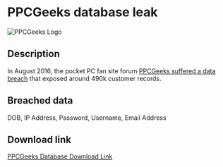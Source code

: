# PPCGeeks database leak

![PPCGeeks Logo](https://ppcgeeks.ai/wp-content/uploads/2023/01/PPC-Geeks-Logo.png)

## Description

In August 2016, the pocket PC fan site forum <a href="https://haveibeenpwned.com/Breach/PPCGeeks" target="_blank" rel="noopener">PPCGeeks suffered a data breach</a> that exposed around 490k customer records.

## Breached data

DOB, IP Address, Password, Username, Email Address

## Download link

[PPCGeeks Database Download Link](https://files.vc/d/dl?hash=eb9793eed1953dbd093ca9e8fb7026e4)
